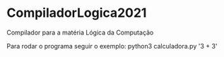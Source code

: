 # CompiladorLogica2021
Compilador para a matéria Lógica da Computação 

Para rodar o programa seguir o exemplo: python3 calculadora.py '3 + 3'
